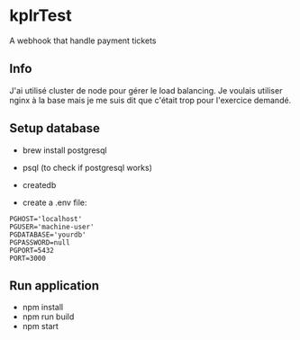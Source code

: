 # kplrTest
A webhook that handle payment tickets

## Info
J'ai utilisé cluster de node pour gérer le load balancing. Je voulais utiliser nginx à la base mais je me suis dit que c'était trop pour l'exercice demandé.

## Setup database
- brew install postgresql
- psql (to check if postgresql works)
- createdb <yourdb>

- create a .env file:
```
PGHOST='localhost'
PGUSER='machine-user'
PGDATABASE='yourdb'
PGPASSWORD=null
PGPORT=5432
PORT=3000
```

## Run application
- npm install
- npm run build
- npm start
